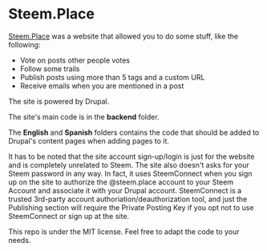 # Steem.Place

[Steem.Place](https://steem.place) was a website that allowed you to do some stuff, like the following:

* Vote on posts other people votes
* Follow some trails
* Publish posts using more than 5 tags and a custom URL
* Receive emails when you are mentioned in a post

The site is powered by Drupal.

The site's main code is in the **backend** folder. 

The **English** and **Spanish** folders contains the code that should be added to Drupal's content pages when adding pages to it.

It has to be noted that the site account sign-up/login is just for the website and is completely unrelated to Steem. The site also doesn't asks for your Steem password in any way. In fact, it uses SteemConnect when you sign up on the site to authorize the @steem.place account to your Steem Account and associate it with your Drupal account. SteemConnect is a trusted 3rd-party account authoriation/deauthorization tool, and just the Publishing section will require the Private Posting Key if you opt not to use SteemConnect or sign up at the site.

This repo is under the MIT license. Feel free to adapt the code to your needs.
